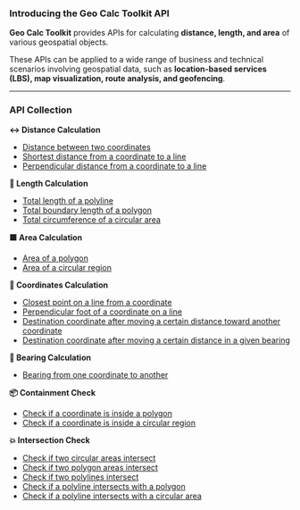 ### Introducing the Geo Calc Toolkit API

**Geo Calc Toolkit** provides APIs for calculating **distance, length, and area** of various geospatial objects.

[//]: # (**geo calc toolkit**은 다양한 공간 객체에 대한 **거리, 길이, 면적 계산 기능**을 제공하는 API입니다.)

These APIs can be applied to a wide range of business and technical scenarios involving geospatial data, such as **location-based services (LBS), map visualization, route analysis, and geofencing**.

[//]: # (위치 기반 서비스\(LBS\), 지도 시각화, 경로 분석, 지오펜싱 등 **공간 데이터를 다루는 다양한 비즈니스와 기술 환경**에 적용할 수 있습니다.)

---

### API Collection

**↔️ Distance Calculation**

- [Distance between two coordinates](./detail/distance-between-two-coordinates.md)
- [Shortest distance from a coordinate to a line](./detail/shortest-distance-from-a-coordinate-to-a-line.md)
- [Perpendicular distance from a coordinate to a line](./detail/perpendicular-distance-from-a-coordinate-to-a-line.md)

**📏 Length Calculation**

- [Total length of a polyline](./detail/total-length-of-a-polyline.md)
- [Total boundary length of a polygon](./detail/total-boundary-length-of-a-polygon.md)
- [Total circumference of a circular area](./detail/total-circumference-of-a-circular-area.md)

**🟩 Area Calculation**

- [Area of a polygon](./detail/area-of-a-polygon.md)
- [Area of a circular region](./detail/area-of-a-circular-region.md)

**📍 Coordinates Calculation**

- [Closest point on a line from a coordinate](./detail/closest-point-on-a-line-from-a-coordinate.md)
- [Perpendicular foot of a coordinate on a line](./detail/perpendicular-foot-of-a-coordinate-on-a-line.md)
- [Destination coordinate after moving a certain distance toward another coordinate](./detail/destination-coordinate-after-moving-a-certain-distance-toward-another-coordinate.md)
- [Destination coordinate after moving a certain distance in a given bearing](./detail/destination-coordinate-after-moving-a-certain-distance-in-a-given-bearing.md)

**🧭 Bearing Calculation**

- [Bearing from one coordinate to another](./detail/bearing-from-one-coordinate-to-another.md)

**📦 Containment Check**

- [Check if a coordinate is inside a polygon](./detail/check-if-a-coordinate-is-inside-a-polygon.md)
- [Check if a coordinate is inside a circular region](./detail/check-if-a-coordinate-is-inside-a-circular-region.md)

**💥 Intersection Check**

- [Check if two circular areas intersect](./detail/check-if-two-circular-areas-intersect.md)
- [Check if two polygon areas intersect](./detail/check-if-two-polygon-areas-intersect.md)
- [Check if two polylines intersect](./detail/check-if-two-polylines-intersect.md)
- [Check if a polyline intersects with a polygon](./detail/check-if-a-polyline-intersects-with-a-polygon.md)
- [Check if a polyline intersects with a circular area](./detail/check-if-a-polyline-intersects-with-a-circular-area.md)